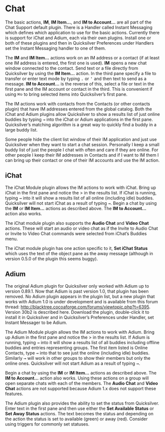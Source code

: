 # Chat

The basic actions, **IM**, **IM Item...**, and **IM to Account...** are all part of the Chat Support default plugin. There is a Handler called Instant Messaging which defines which application to use for the basic actions. Currently there is support for iChat and Adium, each via their own plugins. Install one or both of these plugins and then in Quicksilver Preferences under Handlers set the Instant Messaging handler to one of them.

The **IM** and **IM Item…** actions work on an IM address or a contact (if at least one IM address is entered, the first one is used). **IM** opens a new chat window connected to the contact. Send text or a file directly from Quicksilver by using the **IM Item…** action. In the third pane specify a file to transfer or  enter text mode by typing <kbd>.</kbd> or <kbd>'</kbd> and then text to send as a message. **IM to Account…** is the reverse of this, select a file or text in the first pane and the IM account or contact in the third. This is convenient if using <kbd>⌘</kbd><kbd>⎋</kbd> to bring selected items into Quicksilver’s first pane.

The IM actions work with contacts from the Contacts (or other contacts plugin) that have IM addresses entered from the global catalog. Both the iChat and Adium plugins allow Quicksilver to show a results list of just online buddies by typing <kbd>→</kbd> into the iChat or Adium applications in the first pane. Quicksilver’s matching algorithm is a great way to quickly find a buddy in a large buddy list.

Some people hide the client list window of their IM application and just use Quicksilver when they want to start a chat session. Personally I keep a small buddy list of just the people I chat with often and care if they are online. For other people I keep their IM addresses in Contacts and if I want to IM them I can bring up their contact or one of their IM accounts and use the IM action.

## iChat

The iChat Module plugin allows the IM actions to work with iChat. Bring up iChat in the first pane and notice the > in the results list. If iChat is running, typing <kbd>→</kbd> into it will show a results list of all online (including idle) buddies. Quicksilver will not start iChat as a result of typing <kbd>→</kbd>. Begin a chat by using the **IM** or **IM Item…** actions as described above. The **IM to Account...** action also works.

The iChat module plugin also supports the **Audio Chat** and **Video Chat** actions. These will start an audio or video chat as if the Invite to Audio Chat or Invite to Video Chat commands were selected from iChat’s Buddies menu.

The iChat module plugin has one action specific to it, **Set iChat Status** which uses the text of the object pane as the away message (although in version 0.5.0 of the plugin this seems buggy).

## Adium

The original Adium plugin for Quicksilver only worked with Adium up to version 0.89.1. Now that Adium is past version 1.0, that plugin has been removed. No Adium plugin appears in the plugin list, but a new plugin that works with Adium 1.0 is under development  and is available from this forum thread: http://blacktree.cocoaforge.com/forums/viewtopic.php?t=6395. Version 30b2 is described here. Download the plugin, double-click it to install it in Quicksilver and in Quicksilver’s Preferences under Handler, set Instant Messager to be Adium.

The Adium Module plugin allows the IM actions to work with Adium. Bring up Adium in the first pane and notice the > in the results list. If Adium is running, typing <kbd>→</kbd> into it will show a results list of all buddies including offline buddies and entries representing groups. The first item listed is Online Contacts, type <kbd>→</kbd> into that to see just the online (including idle) buddies. Similarly <kbd>→</kbd> will work in other groups to show their members but only the online ones. Quicksilver will not start Adium as a result of typing <kbd>→</kbd>. 

Begin a chat by using the **IM** or **IM Item…** actions as described above. The **IM to Account...** action also works. Using these actions on a group will open separate chats with each of the members. The **Audio Chat** and **Video Chat** actions are not supported because Adium 1.x does not support these features.

The Adium plugin also provides the ability to set the status from Quicksilver. Enter text in the first pane and then use either the **Set Available Status** or **Set Away Status** actions. The text becomes the status and depending on the action the status is set to available (green) or away (red). Consider using triggers for commonly set statuses.
